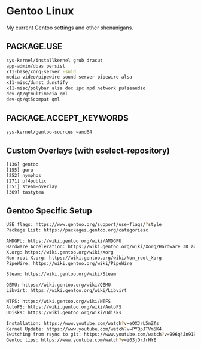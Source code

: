 # Gentoo Linux
My current Gentoo settings and other shenanigans.

## PACKAGE.USE
```bash
sys-kernel/installkernel grub dracut
app-admin/doas persist
x11-base/xorg-server -suid
media-video/pipewire sound-server pipewire-alsa
x11-misc/dunst dunstify
x11-misc/polybar alsa doc ipc mpd network pulseaudio
dev-qt/qtmultimedia qml
dev-qt/qt5compat qml
```

## PACKAGE.ACCEPT_KEYWORDS
```bash
sys-kernel/gentoo-sources ~amd64
```

## Custom Overlays (with eselect-repository)
```bash
[136] gentoo
[155] guru
[252] nymphos
[271] pf4public
[351] steam-overlay
[369] tastytea
```

## Gentoo Specific Setup
```bash
USE flags: https://www.gentoo.org/support/use-flags/?style
Package List: https://packages.gentoo.org/categoriesc

AMDGPU: https://wiki.gentoo.org/wiki/AMDGPU
Hardware Acceleration: https://wiki.gentoo.org/wiki/Xorg/Hardware_3D_acceleration_guide
X.org: https://wiki.gentoo.org/wiki/Xorg
Non-root X.org: https://wiki.gentoo.org/wiki/Non_root_Xorg
PipeWire: https://wiki.gentoo.org/wiki/PipeWire

Steam: https://wiki.gentoo.org/wiki/Steam

QEMU: https://wiki.gentoo.org/wiki/QEMU
Libvirt: https://wiki.gentoo.org/wiki/Libvirt

NTFS: https://wiki.gentoo.org/wiki/NTFS
AutoFS: https://wiki.gentoo.org/wiki/AutoFS
UDisks: https://wiki.gentoo.org/wiki/Udisks

Installation: https://www.youtube.com/watch?v=eOXJrL5mZfs
Kernel Update: https://www.youtube.com/watch?v=PYQpJTVm5K4
Switching from rsync to git: https://www.youtube.com/watch?v=996q4Jn919k
Gentoo tips: https://www.youtube.com/watch?v=i03jDrJrHYE
```
